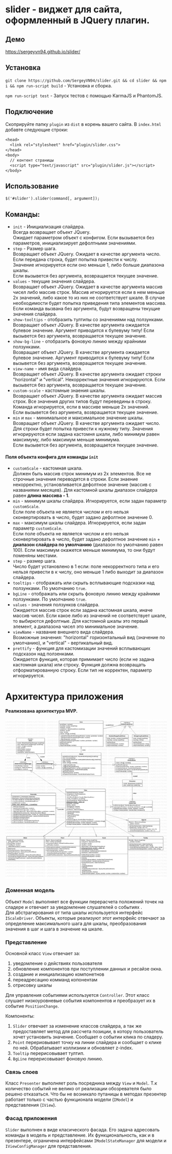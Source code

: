 # slider - виджет для сайта, оформленный в JQuery плагин.

## Демо
https://sergeyvn94.github.io/slider/

## Установка
`git clone https://github.com/SergeyVN94/slider.git && cd slider && npm i && npm run-script build` - Установка и сборка.
 
`npm run-script test` - Запуск тестов с помощью KarmaJS и PhantomJS.  

## Подключение

Скоприруйте папку `plugin` из `dist` в корень вашего сайта. В `index.html` добавте следующие строки:  
```
<head>
  <link rel="stylesheet" href="plugin/slider.css">
</head>
<body>
  // контент страницы
  <script type="text/javascript" src="plugin/slider.js"></script>
</body>
```

## Использование
```
$('#slider').slider(command[, argument]);
```

## Команды:
* `init` - Инициализация слайдера.  
Всегда возвращает объект JQuery.  
Ожидает параметром объект с конфигом. Если вызывается без параметров, инициализирует дефолтными значениями.
* `step` - Размер шага.  
Возвращает объект JQuery. Ожидает в качестве аргумента число. Если передана строка, будет попытка привести к числу.  
Значение игнорируется если оно меньше 1, либо больше диапазона шкалы.  
Если вызывется без аргумента, возвращается текущее значение.
* `values` - текущие значения слайдера.  
Возвращает объект JQuery. Ожидает в качестве аргумента массив чисел либо массив строк.
Массив игнорируется если в нем меньше 2х значений, либо какое то из них не соответствует шкале. В случае необходимости будет попытка приведения типа элементов массива.  
Если команда вызвана без аргумента, будут возвращены текущие значения слайдера.
* `show-tooltips` - отобразить тултипы со значениями над ползунками.   
Возвращает объект JQuery. В качестве аргумента ожидается булевое значение. Аргумент приводится к булевуму типу! Если вызывется без аргумента, возвращается текущее значение.
* `show-bg-line` - отобразить фоновую линию между крайними ползунками.   
Возвращает объект JQuery. В качестве аргумента ожидается булевое значение. Аргумент приводится к булевуму типу! Если вызывется без аргумента, возвращается текущее значение.
* `view-name` - имя вида слайдера.  
Возвращает объект JQuery. В качестве аргумента ожидает строки "horizontal" и "vertical". Некорректные значения игнорируются.
Если вызывется без аргумента, возвращается текущее значение. 
* `custom-scale` - кастомные знаения шкалы.  
Возвращает объект JQuery. В качестве аргумента ожидает массив строк. Все значения других типов будут переведины в строку. Команда игнорируется, если в массиве меньше 2х значений.  
Если вызывется без аргумента, возвращается текущее значение.
* `min` и `max` - минимальное и максимальное значение шкалы.  
Возвращает объект JQuery. В качестве аргумента ожидает число.
Для строки будет попытка привести к нужному типу. Значения игнорируются если задана кастомня шкали, либо минимум равен максимуму, либо максимум меньше минимума.  
Если вызывется без аргумента, возвращается текущее значение.
  
#### Поля объекта конфига для команды `init`
* `customScale` - кастомная шкала.  
Должен быть массив строк минимум из 2х элементов. Все не строчные значения переводятся в строки. Если знаение некорректно, установливается дефолтное значение (массив с названиями месяцев). Для кастомной шкалы диапазон слайдера равен **длина массива - 1**.
* `min` - минимум шкалы слайдера. Игнорируется, если задан параметр `customScale`.  
Если поле объекта не является числом и его нельзя сконвертировать в число, будет задано дефолтное значение 0.
* `max` - максимум шкалы слайдера. Игнорируется, если задан параметр `customScale`.  
Если поле объекта не является числом и его нельзя сконвертировать в число, будет задано дефолтное значение `min` + **диапазон слайдера по умолчанию** (диапазон по умолчанию равен 100). Если максимум окажется меньше минимума, то они будут поменяны местами.
* `step` - размер шага.  
Число будет установлено в 1 если: поле некорректного типа и его нельзя привести в к числу, оно меньше 1 либо выходит за диапазон слайдера.
* `tooltips` - отображать или скрыть всплывающие подсказки над ползунками. По умолчанию `true`.
* `bgLine` - отображать или скрыть фоновую линию между крайними ползунками. По умолчанию `true`.
* `values` - значения ползунков слайдера.  
Ожидается массив строк если задана кастомная шкала, иначе массив чисел. Если какое либо из значений не соответствует шкале, то выбирются дефолтные. Для кастомной шкалы это первый элемент, а диапазона чисел это минимальное значение.
* `viewName` - название внешнего вида слайдера.  
Возможные значения: "horizontal" горизонтальный вид (значение по умолчанию), и "vertical" - вертикальный вид.
* `prettify` - функция для кастомизации значений всплывающих подсказон над ползенками.  
Ожидается функция, которая примимает число (если не задана кастомная шкала) или строку. Функция должна возвращать отформатированную строку. Если тип не корректен, параметр игнорируется.

# Архитектура приложения
#### Реализована архитектура MVP.  
![alt text](/docs/uml.png)  



### Доменная модель

Объект `Model` выполняет все функции перерасчета положений точек на сладере и отвечает за уведомление слушателей о событиях .  
Для абстрагирования от типа шкалы используется интерфейс `IScaleDriver`.
Объекты, которые реализуют этот интерфейс отвечают за определение максимального шага для шкалы, преобразования значения в шаг и шага в значение на шкале.  

### Представление

Основной класс `View` отвечает за:
1) уведомление о действиях пользователя
2) обновление компонентов при поступлении данных и ресайзе окна.
3) создание и инициализацию компонетнов
4) переадресацию комманд копонентам
5) отрисовку шкалы
  
Для управления событиями используется `Controller`. Этот класс слушает низкоуровневые события компонентов и преобразует их в событие `PositionChange`.

Компоненты:
1) `Slider` отвечает за изменение классов слайдера, а так же предоставляет метод для рассчета позиции, в котору пользователь хочет установить значение. Сообщает о событии клика по сладеру.
2) `Point` перериовывает точку на линии слайдера и сообщает о клике по ней. Обрабатывает коллизиии и обновляет z-index.
3) `Tooltip` перерисовывает тултип.
4) `BgLine` перерисовывает фоновую линию.

### Связь слоев
Класс `Presenter` выполняет роль посредника между `View` и `Model`. Т.к количество событий не велико от реализации обозревателя было решено отказаться.
Что бы не возникало путаницы в методах презентер работает только с частью функционала модели (`IModel`) и представления (`IView`).

### Фасад приложения 
`Slider` выполнен в виде класического фасада. Его задача адресовать команды в модель и представление. Их функциональность, как и в презентере, ограничена интерфейсами `IModelStateManager` для модели и `IViewConfigManager` для представления.  
